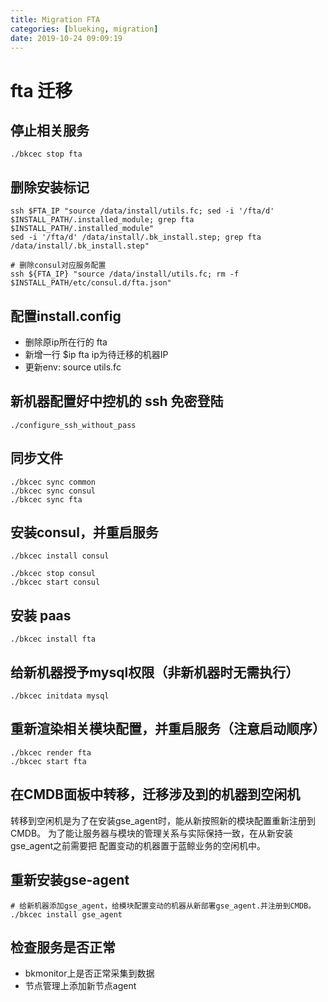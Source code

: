 ```yaml
---
title: Migration FTA
categories: [blueking, migration]
date: 2019-10-24 09:09:19
---
```

# fta 迁移

## 停止相关服务

    ./bkcec stop fta

## 删除安装标记

    ssh $FTA_IP "source /data/install/utils.fc; sed -i '/fta/d' $INSTALL_PATH/.installed_module; grep fta $INSTALL_PATH/.installed_module"
    sed -i '/fta/d' /data/install/.bk_install.step; grep fta /data/install/.bk_install.step"

    # 删除consul对应服务配置
    ssh ${FTA_IP} "source /data/install/utils.fc; rm -f $INSTALL_PATH/etc/consul.d/fta.json"

## 配置install.config

- 删除原ip所在行的 fta
- 新增一行 $ip fta ip为待迁移的机器IP
- 更新env: source utils.fc

## 新机器配置好中控机的 ssh 免密登陆

    ./configure_ssh_without_pass

## 同步文件

    ./bkcec sync common
    ./bkcec sync consul
    ./bkcec sync fta

## 安装consul，并重启服务

    ./bkcec install consul
    
    ./bkcec stop consul
    ./bkcec start consul

## 安装 paas

    ./bkcec install fta

## 给新机器授予mysql权限（非新机器时无需执行）

    ./bkcec initdata mysql

## 重新渲染相关模块配置，并重启服务（注意启动顺序）

    ./bkcec render fta
    ./bkcec start fta

## 在CMDB面板中转移，迁移涉及到的机器到空闲机

转移到空闲机是为了在安装gse_agent时，能从新按照新的模块配置重新注册到CMDB。
为了能让服务器与模块的管理关系与实际保持一致，在从新安装gse_agent之前需要把
配置变动的机器置于蓝鲸业务的空闲机中。

## 重新安装gse-agent

    # 给新机器添加gse_agent，给模块配置变动的机器从新部署gse_agent.并注册到CMDB。
    ./bkcec install gse_agent

## 检查服务是否正常

- bkmonitor上是否正常采集到数据
- 节点管理上添加新节点agent
